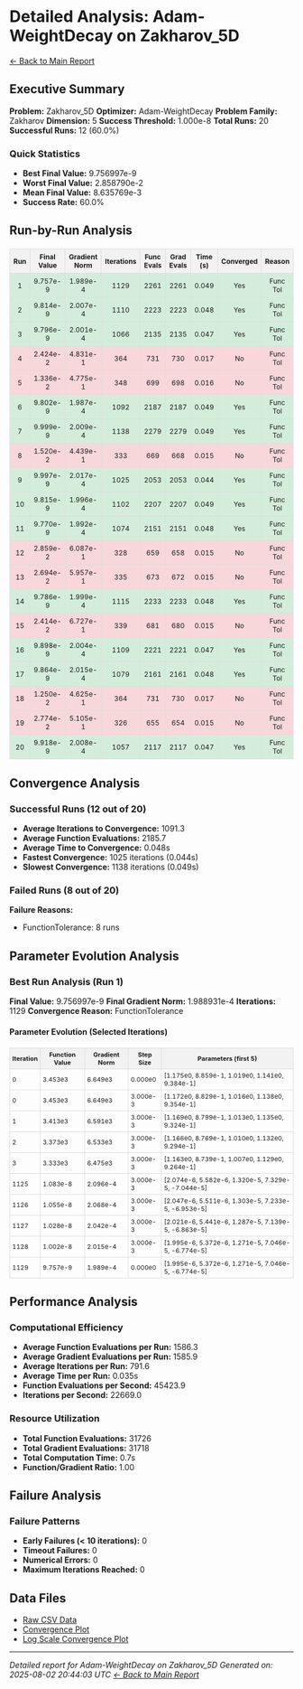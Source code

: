 # Detailed Analysis: Adam-WeightDecay on Zakharov_5D
[← Back to Main Report](benchmark_report.md)
## Executive Summary
**Problem:** Zakharov_5D
**Optimizer:** Adam-WeightDecay
**Problem Family:** Zakharov
**Dimension:** 5
**Success Threshold:** 1.000e-8
**Total Runs:** 20
**Successful Runs:** 12 (60.0%)

### Quick Statistics
* **Best Final Value:** 9.756997e-9
* **Worst Final Value:** 2.858790e-2
* **Mean Final Value:** 8.635769e-3
* **Success Rate:** 60.0%


## Run-by-Run Analysis
<table style="border-collapse: collapse; width: 100%; margin: 20px 0; font-size: 12px;">
<tr style="background-color: #f2f2f2;">
<th style="border: 1px solid #ddd; padding: 6px; text-align: center;">Run</th>
<th style="border: 1px solid #ddd; padding: 6px; text-align: center;">Final Value</th>
<th style="border: 1px solid #ddd; padding: 6px; text-align: center;">Gradient Norm</th>
<th style="border: 1px solid #ddd; padding: 6px; text-align: center;">Iterations</th>
<th style="border: 1px solid #ddd; padding: 6px; text-align: center;">Func Evals</th>
<th style="border: 1px solid #ddd; padding: 6px; text-align: center;">Grad Evals</th>
<th style="border: 1px solid #ddd; padding: 6px; text-align: center;">Time (s)</th>
<th style="border: 1px solid #ddd; padding: 6px; text-align: center;">Converged</th>
<th style="border: 1px solid #ddd; padding: 6px; text-align: center;">Reason</th>
</tr>
<tr style="background-color: #d4edda;">
<td style="border: 1px solid #ddd; padding: 6px; text-align: center;">1</td>
<td style="border: 1px solid #ddd; padding: 6px; text-align: center;">9.757e-9</td>
<td style="border: 1px solid #ddd; padding: 6px; text-align: center;">1.989e-4</td>
<td style="border: 1px solid #ddd; padding: 6px; text-align: center;">1129</td>
<td style="border: 1px solid #ddd; padding: 6px; text-align: center;">2261</td>
<td style="border: 1px solid #ddd; padding: 6px; text-align: center;">2261</td>
<td style="border: 1px solid #ddd; padding: 6px; text-align: center;">0.049</td>
<td style="border: 1px solid #ddd; padding: 6px; text-align: center;">Yes</td>
<td style="border: 1px solid #ddd; padding: 6px; text-align: center;">Func Tol</td>
</tr>
<tr style="background-color: #d4edda;">
<td style="border: 1px solid #ddd; padding: 6px; text-align: center;">2</td>
<td style="border: 1px solid #ddd; padding: 6px; text-align: center;">9.814e-9</td>
<td style="border: 1px solid #ddd; padding: 6px; text-align: center;">2.007e-4</td>
<td style="border: 1px solid #ddd; padding: 6px; text-align: center;">1110</td>
<td style="border: 1px solid #ddd; padding: 6px; text-align: center;">2223</td>
<td style="border: 1px solid #ddd; padding: 6px; text-align: center;">2223</td>
<td style="border: 1px solid #ddd; padding: 6px; text-align: center;">0.048</td>
<td style="border: 1px solid #ddd; padding: 6px; text-align: center;">Yes</td>
<td style="border: 1px solid #ddd; padding: 6px; text-align: center;">Func Tol</td>
</tr>
<tr style="background-color: #d4edda;">
<td style="border: 1px solid #ddd; padding: 6px; text-align: center;">3</td>
<td style="border: 1px solid #ddd; padding: 6px; text-align: center;">9.796e-9</td>
<td style="border: 1px solid #ddd; padding: 6px; text-align: center;">2.001e-4</td>
<td style="border: 1px solid #ddd; padding: 6px; text-align: center;">1066</td>
<td style="border: 1px solid #ddd; padding: 6px; text-align: center;">2135</td>
<td style="border: 1px solid #ddd; padding: 6px; text-align: center;">2135</td>
<td style="border: 1px solid #ddd; padding: 6px; text-align: center;">0.047</td>
<td style="border: 1px solid #ddd; padding: 6px; text-align: center;">Yes</td>
<td style="border: 1px solid #ddd; padding: 6px; text-align: center;">Func Tol</td>
</tr>
<tr style="background-color: #f8d7da;">
<td style="border: 1px solid #ddd; padding: 6px; text-align: center;">4</td>
<td style="border: 1px solid #ddd; padding: 6px; text-align: center;">2.424e-2</td>
<td style="border: 1px solid #ddd; padding: 6px; text-align: center;">4.831e-1</td>
<td style="border: 1px solid #ddd; padding: 6px; text-align: center;">364</td>
<td style="border: 1px solid #ddd; padding: 6px; text-align: center;">731</td>
<td style="border: 1px solid #ddd; padding: 6px; text-align: center;">730</td>
<td style="border: 1px solid #ddd; padding: 6px; text-align: center;">0.017</td>
<td style="border: 1px solid #ddd; padding: 6px; text-align: center;">No</td>
<td style="border: 1px solid #ddd; padding: 6px; text-align: center;">Func Tol</td>
</tr>
<tr style="background-color: #f8d7da;">
<td style="border: 1px solid #ddd; padding: 6px; text-align: center;">5</td>
<td style="border: 1px solid #ddd; padding: 6px; text-align: center;">1.336e-2</td>
<td style="border: 1px solid #ddd; padding: 6px; text-align: center;">4.775e-1</td>
<td style="border: 1px solid #ddd; padding: 6px; text-align: center;">348</td>
<td style="border: 1px solid #ddd; padding: 6px; text-align: center;">699</td>
<td style="border: 1px solid #ddd; padding: 6px; text-align: center;">698</td>
<td style="border: 1px solid #ddd; padding: 6px; text-align: center;">0.016</td>
<td style="border: 1px solid #ddd; padding: 6px; text-align: center;">No</td>
<td style="border: 1px solid #ddd; padding: 6px; text-align: center;">Func Tol</td>
</tr>
<tr style="background-color: #d4edda;">
<td style="border: 1px solid #ddd; padding: 6px; text-align: center;">6</td>
<td style="border: 1px solid #ddd; padding: 6px; text-align: center;">9.802e-9</td>
<td style="border: 1px solid #ddd; padding: 6px; text-align: center;">1.987e-4</td>
<td style="border: 1px solid #ddd; padding: 6px; text-align: center;">1092</td>
<td style="border: 1px solid #ddd; padding: 6px; text-align: center;">2187</td>
<td style="border: 1px solid #ddd; padding: 6px; text-align: center;">2187</td>
<td style="border: 1px solid #ddd; padding: 6px; text-align: center;">0.049</td>
<td style="border: 1px solid #ddd; padding: 6px; text-align: center;">Yes</td>
<td style="border: 1px solid #ddd; padding: 6px; text-align: center;">Func Tol</td>
</tr>
<tr style="background-color: #d4edda;">
<td style="border: 1px solid #ddd; padding: 6px; text-align: center;">7</td>
<td style="border: 1px solid #ddd; padding: 6px; text-align: center;">9.999e-9</td>
<td style="border: 1px solid #ddd; padding: 6px; text-align: center;">2.009e-4</td>
<td style="border: 1px solid #ddd; padding: 6px; text-align: center;">1138</td>
<td style="border: 1px solid #ddd; padding: 6px; text-align: center;">2279</td>
<td style="border: 1px solid #ddd; padding: 6px; text-align: center;">2279</td>
<td style="border: 1px solid #ddd; padding: 6px; text-align: center;">0.049</td>
<td style="border: 1px solid #ddd; padding: 6px; text-align: center;">Yes</td>
<td style="border: 1px solid #ddd; padding: 6px; text-align: center;">Func Tol</td>
</tr>
<tr style="background-color: #f8d7da;">
<td style="border: 1px solid #ddd; padding: 6px; text-align: center;">8</td>
<td style="border: 1px solid #ddd; padding: 6px; text-align: center;">1.520e-2</td>
<td style="border: 1px solid #ddd; padding: 6px; text-align: center;">4.439e-1</td>
<td style="border: 1px solid #ddd; padding: 6px; text-align: center;">333</td>
<td style="border: 1px solid #ddd; padding: 6px; text-align: center;">669</td>
<td style="border: 1px solid #ddd; padding: 6px; text-align: center;">668</td>
<td style="border: 1px solid #ddd; padding: 6px; text-align: center;">0.015</td>
<td style="border: 1px solid #ddd; padding: 6px; text-align: center;">No</td>
<td style="border: 1px solid #ddd; padding: 6px; text-align: center;">Func Tol</td>
</tr>
<tr style="background-color: #d4edda;">
<td style="border: 1px solid #ddd; padding: 6px; text-align: center;">9</td>
<td style="border: 1px solid #ddd; padding: 6px; text-align: center;">9.997e-9</td>
<td style="border: 1px solid #ddd; padding: 6px; text-align: center;">2.017e-4</td>
<td style="border: 1px solid #ddd; padding: 6px; text-align: center;">1025</td>
<td style="border: 1px solid #ddd; padding: 6px; text-align: center;">2053</td>
<td style="border: 1px solid #ddd; padding: 6px; text-align: center;">2053</td>
<td style="border: 1px solid #ddd; padding: 6px; text-align: center;">0.044</td>
<td style="border: 1px solid #ddd; padding: 6px; text-align: center;">Yes</td>
<td style="border: 1px solid #ddd; padding: 6px; text-align: center;">Func Tol</td>
</tr>
<tr style="background-color: #d4edda;">
<td style="border: 1px solid #ddd; padding: 6px; text-align: center;">10</td>
<td style="border: 1px solid #ddd; padding: 6px; text-align: center;">9.815e-9</td>
<td style="border: 1px solid #ddd; padding: 6px; text-align: center;">1.996e-4</td>
<td style="border: 1px solid #ddd; padding: 6px; text-align: center;">1102</td>
<td style="border: 1px solid #ddd; padding: 6px; text-align: center;">2207</td>
<td style="border: 1px solid #ddd; padding: 6px; text-align: center;">2207</td>
<td style="border: 1px solid #ddd; padding: 6px; text-align: center;">0.049</td>
<td style="border: 1px solid #ddd; padding: 6px; text-align: center;">Yes</td>
<td style="border: 1px solid #ddd; padding: 6px; text-align: center;">Func Tol</td>
</tr>
<tr style="background-color: #d4edda;">
<td style="border: 1px solid #ddd; padding: 6px; text-align: center;">11</td>
<td style="border: 1px solid #ddd; padding: 6px; text-align: center;">9.770e-9</td>
<td style="border: 1px solid #ddd; padding: 6px; text-align: center;">1.992e-4</td>
<td style="border: 1px solid #ddd; padding: 6px; text-align: center;">1074</td>
<td style="border: 1px solid #ddd; padding: 6px; text-align: center;">2151</td>
<td style="border: 1px solid #ddd; padding: 6px; text-align: center;">2151</td>
<td style="border: 1px solid #ddd; padding: 6px; text-align: center;">0.048</td>
<td style="border: 1px solid #ddd; padding: 6px; text-align: center;">Yes</td>
<td style="border: 1px solid #ddd; padding: 6px; text-align: center;">Func Tol</td>
</tr>
<tr style="background-color: #f8d7da;">
<td style="border: 1px solid #ddd; padding: 6px; text-align: center;">12</td>
<td style="border: 1px solid #ddd; padding: 6px; text-align: center;">2.859e-2</td>
<td style="border: 1px solid #ddd; padding: 6px; text-align: center;">6.087e-1</td>
<td style="border: 1px solid #ddd; padding: 6px; text-align: center;">328</td>
<td style="border: 1px solid #ddd; padding: 6px; text-align: center;">659</td>
<td style="border: 1px solid #ddd; padding: 6px; text-align: center;">658</td>
<td style="border: 1px solid #ddd; padding: 6px; text-align: center;">0.015</td>
<td style="border: 1px solid #ddd; padding: 6px; text-align: center;">No</td>
<td style="border: 1px solid #ddd; padding: 6px; text-align: center;">Func Tol</td>
</tr>
<tr style="background-color: #f8d7da;">
<td style="border: 1px solid #ddd; padding: 6px; text-align: center;">13</td>
<td style="border: 1px solid #ddd; padding: 6px; text-align: center;">2.694e-2</td>
<td style="border: 1px solid #ddd; padding: 6px; text-align: center;">5.957e-1</td>
<td style="border: 1px solid #ddd; padding: 6px; text-align: center;">335</td>
<td style="border: 1px solid #ddd; padding: 6px; text-align: center;">673</td>
<td style="border: 1px solid #ddd; padding: 6px; text-align: center;">672</td>
<td style="border: 1px solid #ddd; padding: 6px; text-align: center;">0.015</td>
<td style="border: 1px solid #ddd; padding: 6px; text-align: center;">No</td>
<td style="border: 1px solid #ddd; padding: 6px; text-align: center;">Func Tol</td>
</tr>
<tr style="background-color: #d4edda;">
<td style="border: 1px solid #ddd; padding: 6px; text-align: center;">14</td>
<td style="border: 1px solid #ddd; padding: 6px; text-align: center;">9.786e-9</td>
<td style="border: 1px solid #ddd; padding: 6px; text-align: center;">1.999e-4</td>
<td style="border: 1px solid #ddd; padding: 6px; text-align: center;">1115</td>
<td style="border: 1px solid #ddd; padding: 6px; text-align: center;">2233</td>
<td style="border: 1px solid #ddd; padding: 6px; text-align: center;">2233</td>
<td style="border: 1px solid #ddd; padding: 6px; text-align: center;">0.048</td>
<td style="border: 1px solid #ddd; padding: 6px; text-align: center;">Yes</td>
<td style="border: 1px solid #ddd; padding: 6px; text-align: center;">Func Tol</td>
</tr>
<tr style="background-color: #f8d7da;">
<td style="border: 1px solid #ddd; padding: 6px; text-align: center;">15</td>
<td style="border: 1px solid #ddd; padding: 6px; text-align: center;">2.414e-2</td>
<td style="border: 1px solid #ddd; padding: 6px; text-align: center;">6.727e-1</td>
<td style="border: 1px solid #ddd; padding: 6px; text-align: center;">339</td>
<td style="border: 1px solid #ddd; padding: 6px; text-align: center;">681</td>
<td style="border: 1px solid #ddd; padding: 6px; text-align: center;">680</td>
<td style="border: 1px solid #ddd; padding: 6px; text-align: center;">0.015</td>
<td style="border: 1px solid #ddd; padding: 6px; text-align: center;">No</td>
<td style="border: 1px solid #ddd; padding: 6px; text-align: center;">Func Tol</td>
</tr>
<tr style="background-color: #d4edda;">
<td style="border: 1px solid #ddd; padding: 6px; text-align: center;">16</td>
<td style="border: 1px solid #ddd; padding: 6px; text-align: center;">9.898e-9</td>
<td style="border: 1px solid #ddd; padding: 6px; text-align: center;">2.004e-4</td>
<td style="border: 1px solid #ddd; padding: 6px; text-align: center;">1109</td>
<td style="border: 1px solid #ddd; padding: 6px; text-align: center;">2221</td>
<td style="border: 1px solid #ddd; padding: 6px; text-align: center;">2221</td>
<td style="border: 1px solid #ddd; padding: 6px; text-align: center;">0.047</td>
<td style="border: 1px solid #ddd; padding: 6px; text-align: center;">Yes</td>
<td style="border: 1px solid #ddd; padding: 6px; text-align: center;">Func Tol</td>
</tr>
<tr style="background-color: #d4edda;">
<td style="border: 1px solid #ddd; padding: 6px; text-align: center;">17</td>
<td style="border: 1px solid #ddd; padding: 6px; text-align: center;">9.864e-9</td>
<td style="border: 1px solid #ddd; padding: 6px; text-align: center;">2.015e-4</td>
<td style="border: 1px solid #ddd; padding: 6px; text-align: center;">1079</td>
<td style="border: 1px solid #ddd; padding: 6px; text-align: center;">2161</td>
<td style="border: 1px solid #ddd; padding: 6px; text-align: center;">2161</td>
<td style="border: 1px solid #ddd; padding: 6px; text-align: center;">0.048</td>
<td style="border: 1px solid #ddd; padding: 6px; text-align: center;">Yes</td>
<td style="border: 1px solid #ddd; padding: 6px; text-align: center;">Func Tol</td>
</tr>
<tr style="background-color: #f8d7da;">
<td style="border: 1px solid #ddd; padding: 6px; text-align: center;">18</td>
<td style="border: 1px solid #ddd; padding: 6px; text-align: center;">1.250e-2</td>
<td style="border: 1px solid #ddd; padding: 6px; text-align: center;">4.625e-1</td>
<td style="border: 1px solid #ddd; padding: 6px; text-align: center;">364</td>
<td style="border: 1px solid #ddd; padding: 6px; text-align: center;">731</td>
<td style="border: 1px solid #ddd; padding: 6px; text-align: center;">730</td>
<td style="border: 1px solid #ddd; padding: 6px; text-align: center;">0.017</td>
<td style="border: 1px solid #ddd; padding: 6px; text-align: center;">No</td>
<td style="border: 1px solid #ddd; padding: 6px; text-align: center;">Func Tol</td>
</tr>
<tr style="background-color: #f8d7da;">
<td style="border: 1px solid #ddd; padding: 6px; text-align: center;">19</td>
<td style="border: 1px solid #ddd; padding: 6px; text-align: center;">2.774e-2</td>
<td style="border: 1px solid #ddd; padding: 6px; text-align: center;">5.105e-1</td>
<td style="border: 1px solid #ddd; padding: 6px; text-align: center;">326</td>
<td style="border: 1px solid #ddd; padding: 6px; text-align: center;">655</td>
<td style="border: 1px solid #ddd; padding: 6px; text-align: center;">654</td>
<td style="border: 1px solid #ddd; padding: 6px; text-align: center;">0.015</td>
<td style="border: 1px solid #ddd; padding: 6px; text-align: center;">No</td>
<td style="border: 1px solid #ddd; padding: 6px; text-align: center;">Func Tol</td>
</tr>
<tr style="background-color: #d4edda;">
<td style="border: 1px solid #ddd; padding: 6px; text-align: center;">20</td>
<td style="border: 1px solid #ddd; padding: 6px; text-align: center;">9.918e-9</td>
<td style="border: 1px solid #ddd; padding: 6px; text-align: center;">2.008e-4</td>
<td style="border: 1px solid #ddd; padding: 6px; text-align: center;">1057</td>
<td style="border: 1px solid #ddd; padding: 6px; text-align: center;">2117</td>
<td style="border: 1px solid #ddd; padding: 6px; text-align: center;">2117</td>
<td style="border: 1px solid #ddd; padding: 6px; text-align: center;">0.047</td>
<td style="border: 1px solid #ddd; padding: 6px; text-align: center;">Yes</td>
<td style="border: 1px solid #ddd; padding: 6px; text-align: center;">Func Tol</td>
</tr>
</table>

## Convergence Analysis

### Successful Runs (12 out of 20)

* **Average Iterations to Convergence:** 1091.3
* **Average Function Evaluations:** 2185.7
* **Average Time to Convergence:** 0.048s
* **Fastest Convergence:** 1025 iterations (0.044s)
* **Slowest Convergence:** 1138 iterations (0.049s)

### Failed Runs (8 out of 20)

**Failure Reasons:**
- FunctionTolerance: 8 runs

## Parameter Evolution Analysis

### Best Run Analysis (Run 1)
**Final Value:** 9.756997e-9
**Final Gradient Norm:** 1.988931e-4
**Iterations:** 1129
**Convergence Reason:** FunctionTolerance

#### Parameter Evolution (Selected Iterations)

<table style="border-collapse: collapse; width: 100%; margin: 20px 0; font-size: 11px;">
<tr style="background-color: #f2f2f2;">
<th style="border: 1px solid #ddd; padding: 4px;">Iteration</th>
<th style="border: 1px solid #ddd; padding: 4px;">Function Value</th>
<th style="border: 1px solid #ddd; padding: 4px;">Gradient Norm</th>
<th style="border: 1px solid #ddd; padding: 4px;">Step Size</th>
<th style="border: 1px solid #ddd; padding: 4px;">Parameters (first 5)</th>
</tr>
<tr><td style="border: 1px solid #ddd; padding: 4px;">0</td><td style="border: 1px solid #ddd; padding: 4px;">3.453e3</td><td style="border: 1px solid #ddd; padding: 4px;">6.649e3</td><td style="border: 1px solid #ddd; padding: 4px;">0.000e0</td><td style="border: 1px solid #ddd; padding: 4px;">[1.175e0, 8.859e-1, 1.019e0, 1.141e0, 9.384e-1]</td></tr>
<tr><td style="border: 1px solid #ddd; padding: 4px;">0</td><td style="border: 1px solid #ddd; padding: 4px;">3.453e3</td><td style="border: 1px solid #ddd; padding: 4px;">6.649e3</td><td style="border: 1px solid #ddd; padding: 4px;">3.000e-3</td><td style="border: 1px solid #ddd; padding: 4px;">[1.172e0, 8.829e-1, 1.016e0, 1.138e0, 9.354e-1]</td></tr>
<tr><td style="border: 1px solid #ddd; padding: 4px;">1</td><td style="border: 1px solid #ddd; padding: 4px;">3.413e3</td><td style="border: 1px solid #ddd; padding: 4px;">6.591e3</td><td style="border: 1px solid #ddd; padding: 4px;">3.000e-3</td><td style="border: 1px solid #ddd; padding: 4px;">[1.169e0, 8.799e-1, 1.013e0, 1.135e0, 9.324e-1]</td></tr>
<tr><td style="border: 1px solid #ddd; padding: 4px;">2</td><td style="border: 1px solid #ddd; padding: 4px;">3.373e3</td><td style="border: 1px solid #ddd; padding: 4px;">6.533e3</td><td style="border: 1px solid #ddd; padding: 4px;">3.000e-3</td><td style="border: 1px solid #ddd; padding: 4px;">[1.166e0, 8.769e-1, 1.010e0, 1.132e0, 9.294e-1]</td></tr>
<tr><td style="border: 1px solid #ddd; padding: 4px;">3</td><td style="border: 1px solid #ddd; padding: 4px;">3.333e3</td><td style="border: 1px solid #ddd; padding: 4px;">6.475e3</td><td style="border: 1px solid #ddd; padding: 4px;">3.000e-3</td><td style="border: 1px solid #ddd; padding: 4px;">[1.163e0, 8.739e-1, 1.007e0, 1.129e0, 9.264e-1]</td></tr>
<tr><td style="border: 1px solid #ddd; padding: 4px;">1125</td><td style="border: 1px solid #ddd; padding: 4px;">1.083e-8</td><td style="border: 1px solid #ddd; padding: 4px;">2.096e-4</td><td style="border: 1px solid #ddd; padding: 4px;">3.000e-3</td><td style="border: 1px solid #ddd; padding: 4px;">[2.074e-6, 5.582e-6, 1.320e-5, 7.329e-5, -7.044e-5]</td></tr>
<tr><td style="border: 1px solid #ddd; padding: 4px;">1126</td><td style="border: 1px solid #ddd; padding: 4px;">1.055e-8</td><td style="border: 1px solid #ddd; padding: 4px;">2.068e-4</td><td style="border: 1px solid #ddd; padding: 4px;">3.000e-3</td><td style="border: 1px solid #ddd; padding: 4px;">[2.047e-6, 5.511e-6, 1.303e-5, 7.233e-5, -6.953e-5]</td></tr>
<tr><td style="border: 1px solid #ddd; padding: 4px;">1127</td><td style="border: 1px solid #ddd; padding: 4px;">1.028e-8</td><td style="border: 1px solid #ddd; padding: 4px;">2.042e-4</td><td style="border: 1px solid #ddd; padding: 4px;">3.000e-3</td><td style="border: 1px solid #ddd; padding: 4px;">[2.021e-6, 5.441e-6, 1.287e-5, 7.139e-5, -6.863e-5]</td></tr>
<tr><td style="border: 1px solid #ddd; padding: 4px;">1128</td><td style="border: 1px solid #ddd; padding: 4px;">1.002e-8</td><td style="border: 1px solid #ddd; padding: 4px;">2.015e-4</td><td style="border: 1px solid #ddd; padding: 4px;">3.000e-3</td><td style="border: 1px solid #ddd; padding: 4px;">[1.995e-6, 5.372e-6, 1.271e-5, 7.046e-5, -6.774e-5]</td></tr>
<tr><td style="border: 1px solid #ddd; padding: 4px;">1129</td><td style="border: 1px solid #ddd; padding: 4px;">9.757e-9</td><td style="border: 1px solid #ddd; padding: 4px;">1.989e-4</td><td style="border: 1px solid #ddd; padding: 4px;">0.000e0</td><td style="border: 1px solid #ddd; padding: 4px;">[1.995e-6, 5.372e-6, 1.271e-5, 7.046e-5, -6.774e-5]</td></tr>
</table>

## Performance Analysis

### Computational Efficiency
- **Average Function Evaluations per Run:** 1586.3
- **Average Gradient Evaluations per Run:** 1585.9
- **Average Iterations per Run:** 791.6
- **Average Time per Run:** 0.035s
- **Function Evaluations per Second:** 45423.9
- **Iterations per Second:** 22669.0
### Resource Utilization
- **Total Function Evaluations:** 31726
- **Total Gradient Evaluations:** 31718
- **Total Computation Time:** 0.7s
- **Function/Gradient Ratio:** 1.00
## Failure Analysis

### Failure Patterns
- **Early Failures (< 10 iterations):** 0
- **Timeout Failures:** 0
- **Numerical Errors:** 0
- **Maximum Iterations Reached:** 0


## Data Files
* [Raw CSV Data](../data/problems/Zakharov_5D_results.csv)
* [Convergence Plot](../plots/Zakharov_5D.png)
* [Log Scale Convergence Plot](../plots/Zakharov_5D_log.png)


---
*Detailed report for Adam-WeightDecay on Zakharov_5D*
*Generated on: 2025-08-02 20:44:03 UTC*
*[← Back to Main Report](../benchmark_report.md)*
